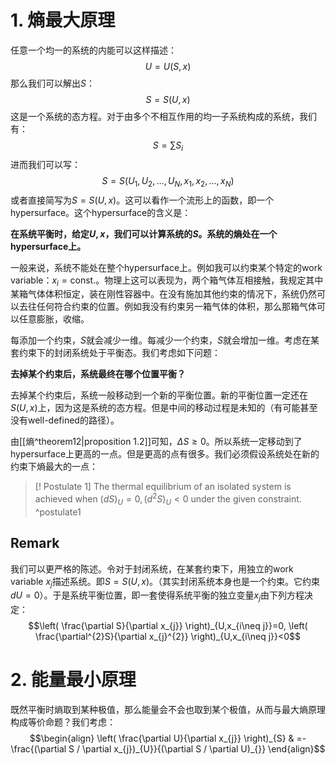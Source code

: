 # 1. 熵最大原理

任意一个均一的系统的内能可以这样描述：
$$U=U(S,x)$$
那么我们可以解出$S$：
$$S=S(U,x)$$
这是一个系统的态方程。对于由多个不相互作用的均一子系统构成的系统，我们有：
$$S=\sum S_{i}$$
进而我们可以写：
$$S=S(U_{1},U_{2},\dots,U_{N},x_{1},x_{2},\dots,x_{N})$$
或者直接简写为$S=S(U,x)$。这可以看作一个流形上的函数，即一个hypersurface。这个hypersurface的含义是：

**在系统平衡时，给定$U,x$，我们可以计算系统的$S$。系统的熵处在一个hypersurface上。**

一般来说，系统不能处在整个hypersurface上。例如我可以约束某个特定的work variable：$x_{i}=\text{const.}$。物理上这可以表现为，两个箱气体互相接触，我规定其中某箱气体体积恒定，装在刚性容器中。在没有施加其他约束的情况下，系统仍然可以去往任何符合约束的位置。例如我没有约束另一箱气体的体积，那么那箱气体可以任意膨胀，收缩。

每添加一个约束，$S$就会减少一维。每减少一个约束，$S$就会增加一维。考虑在某套约束下的封闭系统处于平衡态。我们考虑如下问题：

**去掉某个约束后，系统最终在哪个位置平衡？**

去掉某个约束后，系统一般移动到一个新的平衡位置。新的平衡位置一定还在$S(U,x)$上，因为这是系统的态方程。但是中间的移动过程是未知的（有可能甚至没有well-defined的路径）。

由[[熵^theorem12|proposition 1.2]]可知，$\Delta S\geq 0$。所以系统一定移动到了hypersurface上更高的一点。但是更高的点有很多。我们必须假设系统处在新的约束下熵最大的一点：

>[! Postulate 1]
>The thermal equilibrium of an isolated system is achieved when $(dS)_{U}=0,(d^{2}S)_{U}<0$ under the given constraint.
^postulate1
## Remark
我们可以更严格的陈述。令对于封闭系统，在某套约束下，用独立的work variable $x_{j}$描述系统。即$S=S(U,x)$。（其实封闭系统本身也是一个约束。它约束$dU=0$）。于是系统平衡位置，即一套使得系统平衡的独立变量$x_{j}$由下列方程决定：
$$\left( \frac{\partial S}{\partial x_{j}} \right)_{U,x_{i\neq j}}=0, \left( \frac{\partial^{2}S}{\partial x_{j}^{2}} \right)_{U,x_{i\neq j}}<0$$
# 2. 能量最小原理

既然平衡时熵取到某种极值，那么能量会不会也取到某个极值，从而与最大熵原理构成等价命题？我们考虑：
$$\begin{align}
\left( \frac{\partial U}{\partial x_{j}} \right)_{S} & =- \frac{(\partial S / \partial x_{j})_{U}}{(\partial S / \partial U)_{}}
\end{align}$$